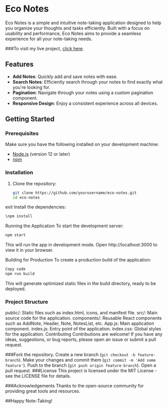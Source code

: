 # Eco Notes

Eco Notes is a simple and intuitive note-taking application designed to help you organize your thoughts and tasks efficiently. Built with a focus on usability and performance, Eco Notes aims to provide a seamless experience for all your note-taking needs.

###To visit my live project, [click here](https://eco-notes-coral.vercel.app/).
## Features

- **Add Notes**: Quickly add and save notes with ease.
- **Search Notes**: Efficiently search through your notes to find exactly what you're looking for.
- **Pagination**: Navigate through your notes using a custom pagination component.
- **Responsive Design**: Enjoy a consistent experience across all devices.

## Getting Started

### Prerequisites

Make sure you have the following installed on your development machine:

- [Node.js](https://nodejs.org/) (version 12 or later)
- [npm](https://www.npmjs.com/)

### Installation

1. Clone the repository:

   ```bash
   git clone https://github.com/yourusername/eco-notes.git
   cd eco-notes
  exit
Install the dependencies:
```bash
\npm install
 ```

Running the Application
To start the development server:

```bash
npm start
```
This will run the app in development mode. Open http://localhost:3000 to view it in your browser.

Building for Production
To create a production build of the application:

```bash
Copy code
npm run build
```
This will generate optimized static files in the build directory, ready to be deployed.

### Project Structure
public/: Static files such as index.html, icons, and manifest file.
src/: Main source code for the application.
components/: Reusable React components such as AddNote, Header, Note, NotesList, etc.
App.js: Main application component.
index.js: Entry point of the application.
index.css: Global styles for the application.
Contributing
Contributions are welcome! If you have any ideas, suggestions, or bug reports, please open an issue or submit a pull request.

###Fork the repository.
Create a new branch (```git checkout -b feature-branch```).
Make your changes and commit them (```git commit -m 'Add some feature'```).
Push to the branch (```git push origin feature-branch```).
Open a pull request.
###License
This project is licensed under the MIT License - see the LICENSE file for details.

###Acknowledgements
Thanks to the open-source community for providing great tools and resources.

##Happy Note-Taking!
